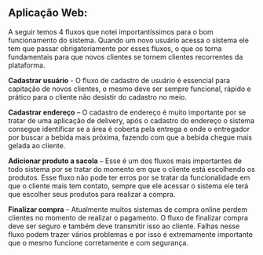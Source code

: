 ## Aplicação Web:
A seguir temos 4 fluxos que notei importantíssimos para o bom funcionamento do sistema. Quando um novo usuário acessa o sistema ele tem que passar obrigatoriamente por esses fluxos, o que os torna fundamentais para que novos clientes se tornem clientes recorrentes da plataforma.

**Cadastrar usuário** - O fluxo de cadastro de usuário  é essencial para capitação de novos clientes, o mesmo deve ser sempre funcional, rápido e prático para o cliente não desistir do cadastro no meio.

**Cadastrar endereço** – O cadastro de endereço é muito importante por se tratar de uma aplicação de delivery, após o cadastro do endereço o sistema consegue identificar se a área é coberta pela entrega  e onde o entregador por buscar a bebida mais próxima, fazendo com que a bebida chegue mais gelada ao cliente.

**Adicionar produto a sacola** – Esse é um dos fluxos mais importantes de todo sistema por se tratar do momento em que o cliente está escolhendo os produtos. Esse fluxo não pode ter erros por se tratar da funcionalidade em que o cliente mais tem contato, sempre que ele acessar o sistema ele terá que escolher seus produtos para realizar a compra. 

**Finalizar compra** – Atualmente muitos sistemas de compra online perdem clientes no momento de realizar o pagamento. O fluxo de finalizar compra deve ser seguro e também deve transmitir isso ao cliente. Falhas nesse fluxo podem trazer vários problemas e por isso é extremamente importante que o mesmo funcione corretamente e com segurança.

